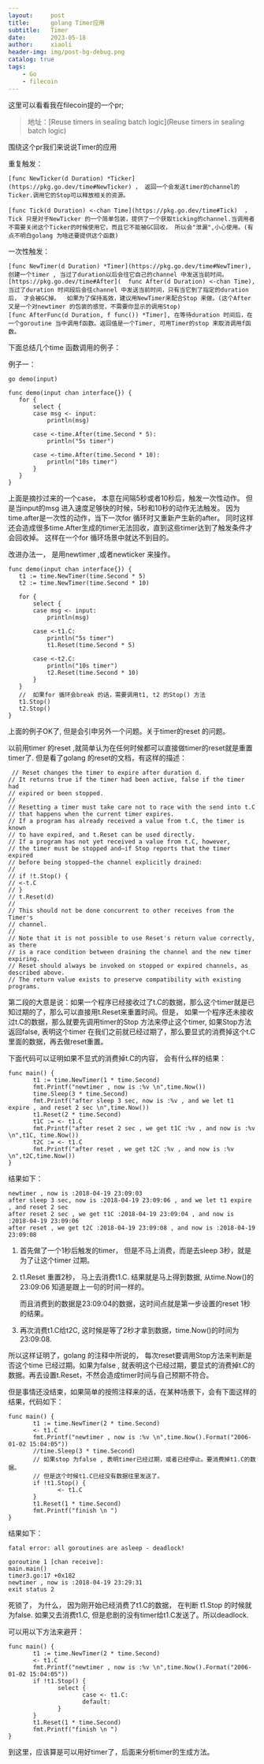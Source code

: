 ```yaml
---
layout:     post
title:      golang Timer应用
subtitle:   Timer
date:       2023-05-18
author:     xiaoli
header-img: img/post-bg-debug.png
catalog: true
tags:
    - Go
    - filecoin
---
```


这里可以看看我在filecoin提的一个pr;
> 地址：[Reuse timers in sealing batch logic](Reuse timers in sealing batch logic)

围绕这个pr我们来说说Timer的应用


 重复触发：

    [func NewTicker(d Duration) *Ticker](https://pkg.go.dev/time#NewTicker) ， 返回一个会发送timer的channel的Ticker.调用它的Stop可以释放相关的资源。

    [func Tick(d Duration) <-chan Time](https://pkg.go.dev/time#Tick)  ， Tick 只是对于NewTicker 的一个简单包装，提供了一个获取ticking的channel.当调用者不需要关闭这个Ticker的时候使用它，而且它不能被GC回收， 所以会"泄漏",小心使用。(有点不明白golang 为啥还要提供这个函数)

一次性触发：

    [func NewTimer(d Duration) *Timer](https://pkg.go.dev/time#NewTimer), 创建一个timer , 当过了duration以后会往它自己的channel 中发送当前时间。
    [https://pkg.go.dev/time#After](  func After(d Duration) <-chan Time), 当过了duration 时间段后会往channel 中发送当前时间，只有当它到了指定的duration 后， 才会被GC掉。  如果为了保持高效，建议用NewTimer来配合Stop 来做。(这个After又是一个对newtimer 的包装的感觉，不需要你显示的调用Stop)
    [func AfterFunc(d Duration, f func()) *Timer], 在等待duration 时间后，在一个goroutine 当中调用f函数。返回值是一个Timer, 可用Timer的stop 来取消调用f函数。

 下面总结几个time 函数调用的例子：

 例子一：
 ```golang
 go demo(input)
 
func demo(input chan interface{}) {
    for {
        select {
        case msg <- input:
            println(msg)
 
        case <-time.After(time.Second * 5):
            println("5s timer")
 
        case <-time.After(time.Second * 10):
            println("10s timer")
        }
    }
}
 ```
上面是摘抄过来的一个case， 本意在间隔5秒或者10秒后，触发一次性动作。 但是当input的msg 进入速度足够快的时候，5秒和10秒的动作无法触发。 因为time.after是一次性的动作，当下一次for 循环时又重新产生新的after。 同时这样还会造成很多time.After生成的timer无法回收，直到这些timer达到了触发条件才会回收掉。  这样在一个for 循环场景中就达不到目的。

 改进办法一， 是用newtimer ,或者newticker 来操作。 
 ```golang
func demo(input chan interface{}) {
    t1 := time.NewTimer(time.Second * 5)
    t2 := time.NewTimer(time.Second * 10)
 
    for {
        select {
        case msg <- input:
            println(msg)
 
        case <-t1.C:
            println("5s timer")
            t1.Reset(time.Second * 5)
 
        case <-t2.C:
            println("10s timer")
            t2.Reset(time.Second * 10)
        }
    }
    //  如果for 循环会break 的话，需要调用t1, t2 的Stop() 方法
    t1.Stop()
    t2.Stop()
}
 ```
上面的例子OK了, 但是会引申另外一个问题。关于timer的reset 的问题。

 以前用timer 的reset ,就简单认为在任何时候都可以直接做timer的reset就是重置timer了. 但是看了golang 的reset的文档，有这样的描述：
```golang
 // Reset changes the timer to expire after duration d.
// It returns true if the timer had been active, false if the timer had
// expired or been stopped.
//
// Resetting a timer must take care not to race with the send into t.C
// that happens when the current timer expires.
// If a program has already received a value from t.C, the timer is known
// to have expired, and t.Reset can be used directly.
// If a program has not yet received a value from t.C, however,
// the timer must be stopped and—if Stop reports that the timer expired
// before being stopped—the channel explicitly drained:
//
// if !t.Stop() {
// <-t.C
// }
// t.Reset(d)
//
// This should not be done concurrent to other receives from the Timer's
// channel.
//
// Note that it is not possible to use Reset's return value correctly, as there
// is a race condition between draining the channel and the new timer expiring.
// Reset should always be invoked on stopped or expired channels, as described above.
// The return value exists to preserve compatibility with existing programs.
```
第二段的大意是说：如果一个程序已经接收过了t.C的数据，那么这个timer就是已知过期的了，那么可以直接用t.Reset来重置时间。但是， 如果一个程序还未接收过t.C的数据，那么就要先调用timer的Stop 方法来停止这个timer, 如果Stop方法返回false, 表明这个timer 在我们之前就已经过期了，那么要显式的消费掉这个t.C里面的数据，再去做reset重置。

下面代码可以证明如果不显式的消费掉t.C的内容， 会有什么样的结果：
```golang
func main() {
       t1 := time.NewTimer(1 * time.Second)
       fmt.Printf("newtimer , now is :%v \n",time.Now())
       time.Sleep(3 * time.Second)
       fmt.Printf("after sleep 3 sec, now is :%v , and we let t1 expire , and reset 2 sec \n",time.Now())
       t1.Reset(2 * time.Second)
       t1C := <- t1.C
       fmt.Printf("after reset 2 sec , we get t1C :%v , and now is :%v \n",t1C, time.Now())
       t2C := <- t1.C
       fmt.Printf("after reset , we get t2C :%v , and now is :%v \n",t2C,time.Now())
}
```
结果如下：

```
newtimer , now is :2018-04-19 23:09:03
after sleep 3 sec, now is :2018-04-19 23:09:06 , and we let t1 expire , and reset 2 sec
after reset 2 sec , we get t1C :2018-04-19 23:09:04 , and now is :2018-04-19 23:09:06
after reset , we get t2C :2018-04-19 23:09:08 , and now is :2018-04-19 23:09:08 
```

1. 首先做了一个1秒后触发的timer， 但是不马上消费，而是去sleep 3秒，就是为了让这个timer 过期。

2. t1.Reset 重置2秒， 马上去消费t1.C. 结果就是马上得到数据, 从time.Now()的23:09:06 知道是跟上一句的时间一样的。

    而且消费到的数据是23:09:04的数据，这时间点就是第一步设置的reset 1秒的结果。

3.  再次消费t1.C给t2C, 这时候是等了2秒才拿到数据，time.Now()的时间为23:09:08. 

所以这样证明了，golang 的注释中所说的， 每次reset要调用Stop方法来判断是否这个time 已经过期。如果为false , 就表明这个已经过期，要显式的消费掉t.C的数据。再去设置t.Reset，不然会造成timer时间与自己预期不符合。

但是事情还没结束，如果简单的按照注释来的话，在某种场景下，会有下面这样的结果，代码如下：

```golang
func main() {
       t1 := time.NewTimer(2 * time.Second)
       <- t1.C
       fmt.Printf("newtimer , now is :%v \n",time.Now().Format("2006-01-02 15:04:05"))
       //time.Sleep(3 * time.Second)
       // 如果stop 为false , 表明timer已经过期，或者已经停止。要消费掉t1.C的数据。
       // 但是这个时候t1.C已经没有数据往里发送了。
       if !t1.Stop() {
              <- t1.C
       }
       t1.Reset(1 * time.Second)
       fmt.Printf("finish \n ")
}
```

结果如下：

```
fatal error: all goroutines are asleep - deadlock!

goroutine 1 [chan receive]:
main.main()
timer3.go:17 +0x182
newtimer , now is :2018-04-19 23:29:31
exit status 2
```

死锁了， 为什么， 因为刚开始已经消费了t1.C的数据， 在判断 t1.Stop 的时候就为false. 如果又去消费t1.C, 但是悲剧的没有timer给t1.C发送了。所以deadlock.

可以用以下方法来避开：
```golang
func main() {
       t1 := time.NewTimer(2 * time.Second)
       <- t1.C
       fmt.Printf("newtimer , now is :%v \n",time.Now().Format("2006-01-02 15:04:05"))
       if !t1.Stop() {
              select {
                     case <- t1.C:
                     default:
              }
       }
       t1.Reset(1 * time.Second)
       fmt.Printf("finish \n ")
}
```

到这里，应该算是可以用好timer了，后面来分析timer的生成方法。